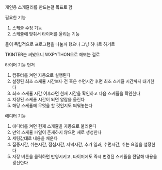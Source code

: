 개인용 스케쥴러를 만드는걸 목표로 함

필요한 기능
1. 스케쥴 수정 기능
2. 스케쥴에 맞춰서 타이머를 울리는 기능

둘이 독립적으로 프로그램을 나눌까 했으나 그냥 하나로 하기로

TKINTER는 써봤으니 WXPYTHON으로 해보는 걸로

타이머 기능 먼저
1. 컴퓨터를 켜면 자동으로 실행된다
2. 설정된 최초 스케쥴 시간보다 전 혹은 수면시간 후면 최초 스케쥴 시간까지 대기한다
3. 최초 스케쥴 시간 이후라면 현재 시간을 확인하고 다음 스케쥴을 확인한다
4. 지정된 스케쥴 시간이 되면 알람을 울린다
5. 해당 스케쥴에 무엇을 할 것인지도 띄워놓는다

에디터 기능
1. 에디터를 켜면 현재 스케쥴을 자동으로 불러온다
2. 만약 스케쥴 파일이 존재하지 않으면 새로 생성한다
3. 세팅값대로 내용을 채운다
4. 집중시간, 쉬는시간, 점심시간, 저녁시간, 추가 일과, 수면시간, 쉬는 요일을 설정한다
5. 저장 버튼을 클릭하면 반영시키고, 타이머에도 즉시 변경된 스케쥴을 전달해 내용을 갱신한다